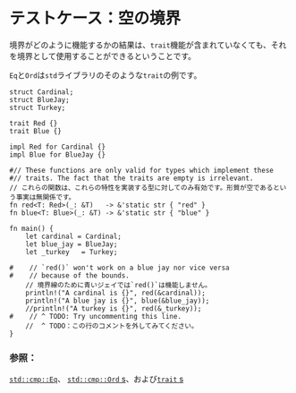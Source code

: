 # <!--Testcase: empty bounds--> テストケース：空の境界

<!--A consequence of how bounds work is that even if a `trait` doesn't include any functionality, you can still use it as a bound.-->
境界がどのように機能するかの結果は、`trait`機能が含まれていなくても、それを境界として使用することができるということです。
<!--`Eq` and `Ord` are examples of such `trait` s from the `std` library.-->
`Eq`と`Ord`は`std`ライブラリのそのような`trait`の例です。

```rust,editable
struct Cardinal;
struct BlueJay;
struct Turkey;

trait Red {}
trait Blue {}

impl Red for Cardinal {}
impl Blue for BlueJay {}

#// These functions are only valid for types which implement these
#// traits. The fact that the traits are empty is irrelevant.
// これらの関数は、これらの特性を実装する型に対してのみ有効です。形質が空であるという事実は無関係です。
fn red<T: Red>(_: &T)   -> &'static str { "red" }
fn blue<T: Blue>(_: &T) -> &'static str { "blue" }

fn main() {
    let cardinal = Cardinal;
    let blue_jay = BlueJay;
    let _turkey   = Turkey;

#    // `red()` won't work on a blue jay nor vice versa
#    // because of the bounds.
    // 境界線のために青いジェイでは`red()`は機能しません。
    println!("A cardinal is {}", red(&cardinal));
    println!("A blue jay is {}", blue(&blue_jay));
    //println!("A turkey is {}", red(&_turkey));
#    // ^ TODO: Try uncommenting this line.
    //  ^ TODO：この行のコメントを外してみてください。
}
```

### <!--See also:--> 参照：

<!--[`std::cmp::Eq`][eq], [`std::cmp::Ord` s][ord], and [`trait` s][traits]-->
[`std::cmp::Eq`][eq]、 [`std::cmp::Ord` s][ord]、および[`trait` s][traits]

<!--[eq]: https://doc.rust-lang.org/std/cmp/trait.Eq.html
 [ord]: https://doc.rust-lang.org/std/cmp/trait.Ord.html
 [traits]: trait.html
-->
[eq]: https://doc.rust-lang.org/std/cmp/trait.Eq.html
 [ord]: https://doc.rust-lang.org/std/cmp/trait.Ord.html
 [traits]: trait.html

